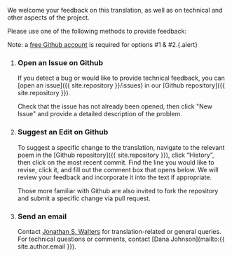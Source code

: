 
We welcome your feedback on this translation, as well as on technical and other aspects of the project.

Please use one of the following methods to provide feedback:

Note: a [free Github account](https://help.github.com/articles/signing-up-for-a-new-github-account) is required for options #1 & #2.{.alert}

1.  ### Open an Issue on Github

    If you detect a bug or would like to provide technical feedback, you can [open an issue]({{ site.repository }}/issues) in our [Github repository]({{ site.repository }}).

    Check that the issue has not already been opened, then click "New Issue" and provide a detailed description of the problem.

2.  ### Suggest an Edit on Github

    To suggest a specific change to the translation, navigate to the relevant poem in the [Github repository]({{ site.repository }}), click “History”, then click on the most recent commit. Find the line you would like to revise, click it, and fill out the comment box that opens below. We will review your feedback and incorporate it into the text if appropriate.

    Those more familiar with Github are also invited to fork the repository and submit a specific change via pull request.

3.  ### Send an email

    Contact [Jonathan S. Walters](mailto:walterjs@whitman.edu) for translation-related or general queries. For technical questions or comments, contact [Dana Johnson](mailto:{{ site.author.email }}).
